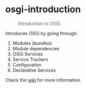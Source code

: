 osgi-introduction
=================

> Introduction to OSGi.

Introduces OSGi by going through:

1. Modules (bundles)
2. Module dependencies
3. OSGi Services
4. Service Trackers
5. Configuration
6. Declarative Services

Check the [wiki](https://github.com/hrmsoftware/osgi-introduction/wiki) for more information.
